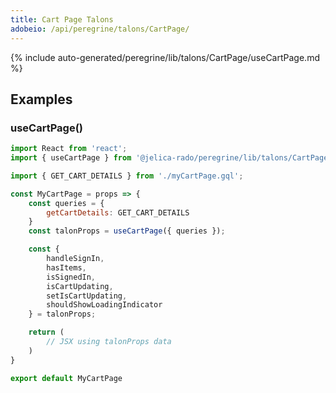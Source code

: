 ```yaml
---
title: Cart Page Talons
adobeio: /api/peregrine/talons/CartPage/
---
```


<!--
The reference doc content is generated automatically from the source code.
To update this section, update the doc blocks in the source code
-->

{% include auto-generated/peregrine/lib/talons/CartPage/useCartPage.md %}

## Examples

### useCartPage()

```jsx
import React from 'react';
import { useCartPage } from '@jelica-rado/peregrine/lib/talons/CartPage/useCartPage';

import { GET_CART_DETAILS } from './myCartPage.gql';

const MyCartPage = props => {
    const queries = {
        getCartDetails: GET_CART_DETAILS
    }
    const talonProps = useCartPage({ queries });

    const {
        handleSignIn,
        hasItems,
        isSignedIn,
        isCartUpdating,
        setIsCartUpdating,
        shouldShowLoadingIndicator
    } = talonProps;

    return (
        // JSX using talonProps data
    )
}

export default MyCartPage
```
